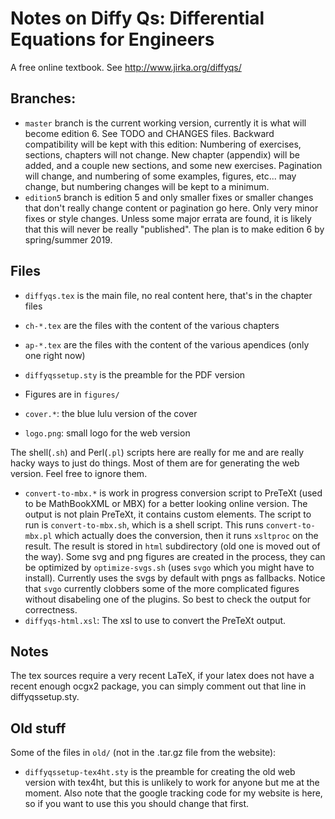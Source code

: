 # Notes on Diffy Qs: Differential Equations for Engineers

A free online textbook.  See http://www.jirka.org/diffyqs/

## Branches:

* ``master`` branch is the current working version, currently it is what will become edition 6.  See TODO and CHANGES files.  Backward compatibility will be kept with this edition: Numbering of exercises, sections, chapters will not change.  New chapter (appendix) will be added, and a couple new sections, and some new exercises.  Pagination will change, and numbering of some examples, figures, etc... may change, but numbering changes will be kept to a minimum.
* ``edition5`` branch is edition 5 and only smaller fixes or smaller changes that don't really change content or pagination go here.  Only very minor fixes or style changes.  Unless some major errata are found, it is likely that this will never be really "published".  The plan is to make edition 6 by spring/summer 2019.

## Files

* ``diffyqs.tex`` is the main file, no real content here, that's in the chapter files
* ``ch-*.tex`` are the files with the content of the various chapters
* ``ap-*.tex`` are the files with the content of the various apendices (only one right now)
* ``diffyqssetup.sty`` is the preamble for the PDF version

* Figures are in ``figures/``

* ``cover.*``: the blue lulu version of the cover
* ``logo.png``: small logo for the web version

The shell(``.sh``) and Perl(``.pl``) scripts here are really for me and are really hacky ways to just do things.  Most of them are for generating the web version.  Feel free to ignore them.

* ``convert-to-mbx.*`` is work in progress conversion script to PreTeXt (used to be MathBookXML or MBX) for a better looking online version.  The output is not plain PreTeXt, it contains custom elements.  The script to run is ``convert-to-mbx.sh``, which is a shell script.  This runs ``convert-to-mbx.pl`` which actually does the conversion, then it runs ``xsltproc`` on the result.  The result is stored in ``html`` subdirectory (old one is moved out of the way).  Some svg and png figures are created in the process, they can be optimized by ``optimize-svgs.sh`` (uses ``svgo`` which you might have to install).  Currently uses the svgs by default with pngs as fallbacks.  Notice that ``svgo`` currently clobbers some of the more complicated figures without disabeling one of the plugins.  So best to check the output for correctness.
* ``diffyqs-html.xsl``: The xsl to use to convert the PreTeXt output.

## Notes

The tex sources require a very recent LaTeX, if your latex does not have a recent enough ocgx2 package, you can simply comment out that line in
diffyqssetup.sty.

## Old stuff

Some of the files in ``old/`` (not in the .tar.gz file from the website):

* ``diffyqssetup-tex4ht.sty`` is the preamble for creating the old web version with tex4ht, but this is unlikely to work for anyone but me at the moment.  Also note that the google tracking code for my website is here, so if you want to use this you should change that first.
